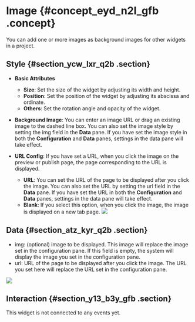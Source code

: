 # Image {#concept_eyd_n2l_gfb .concept}

You can add one or more images as background images for other widgets in a project.

## Style {#section_ycw_lxr_q2b .section}

-   **Basic Attributes**

    -   **Size**: Set the size of the widget by adjusting its width and height.
    -   **Position**: Set the position of the widget by adjusting its abscissa and ordinate.
    -   **Others**: Set the rotation angle and opacity of the widget.
-   **Background Image**: You can enter an image URL or drag an existing image to the dashed line box. You can also set the image style by setting the img field in the **Data** pane. If you have set the image style in both the **Configuration** and **Data** panes, settings in the data pane will take effect.
-   **URL Config**: If you have set a URL, when you click the image on the preview or publish page, the page corresponding to the URL is displayed.

    -   **URL**: You can set the URL of the page to be displayed after you click the image. You can also set the URL by setting the url field in the **Data** pane. If you have set the URL in both the **Configuration** and **Data** panes, settings in the data pane will take effect.
    -   **Blank**: If you select this option, when you click the image, the image is displayed on a new tab page.
    ![](http://static-aliyun-doc.oss-cn-hangzhou.aliyuncs.com/assets/img/21805/155849238012789_en-US.png)


## Data {#section_atz_kyr_q2b .section}

-   img: \(optional\) image to be displayed. This image will replace the image set in the configuration pane. If this field is empty, the system will display the image you set in the configuration pane.
-   url: URL of the page to be displayed after you click the image. The URL you set here will replace the URL set in the configuration pane.

![](http://static-aliyun-doc.oss-cn-hangzhou.aliyuncs.com/assets/img/21805/155849238012790_en-US.png)

## Interaction {#section_y13_b3y_gfb .section}

This widget is not connected to any events yet.

